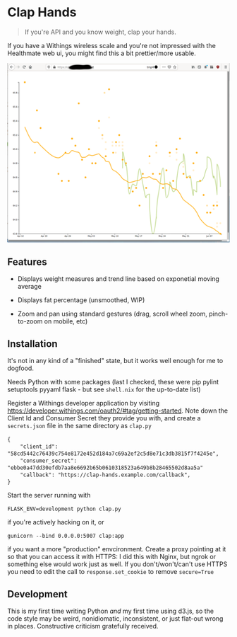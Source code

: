 # Clap Hands

> If you're API and you know weight, clap your hands.

If you have a Withings wireless scale and you're not impressed with
the Healthmate web ui, you might find this a bit prettier/more usable.

![Screenshot](screenshot.png)

## Features

* Displays weight measures and trend line based on exponetial moving average

* Displays fat percentage (unsmoothed, WIP)

* Zoom and pan using standard gestures (drag, scroll wheel zoom,
  pinch-to-zoom on mobile, etc)

## Installation

It's not in any kind of a "finished" state, but it works well enough
for me to dogfood. 

Needs Python with some packages (last I checked, these were pip pylint
setuptools pyyaml flask - but see `shell.nix` for the up-to-date list)

Register a Withings developer application by visiting
https://developer.withings.com/oauth2/#tag/getting-started.  Note down
the Client Id and Consumer Secret they provide you with, and create a
`secrets.json` file in the same directory as `clap.py`

```
{
    "client_id": "58cd5442c76439c754e8172e452d184a7c69a2ef2c5d8e71c3db3815f7f4245e",
    "consumer_secret": "ebbe0a47dd30efdb7aa8e6692b65b0610318523a649b8b28465502d8aa5a"
    "callback": "https://clap-hands.example.com/callback",
}
```

Start the server running with 

    FLASK_ENV=development python clap.py

if you're actively hacking on it, or 

    gunicorn --bind 0.0.0.0:5007 clap:app

if you want a more "production" envcironment.  Create a proxy pointing
at it so that you can access it with HTTPS: I did this with Nginx, but
ngrok or something else would work just as well.  If you
don't/won't/can't use HTTPS you need to edit the call to
`response.set_cookie` to remove `secure=True`

## Development

This is my first time writing Python *and* my first time using d3.js,
so the code style may be weird, nonidiomatic, inconsistent, or just
flat-out wrong in places.  Constructive criticism gratefully
received.
